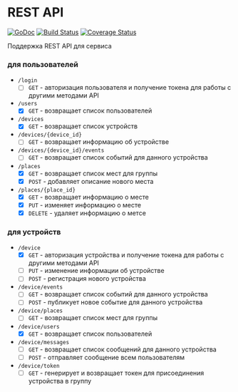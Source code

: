 # REST API 

[![GoDoc](https://godoc.org/github.com/geotrace/api?status.svg)](https://godoc.org/github.com/geotrace/api)
[![Build Status](https://travis-ci.org/geotrace/api.svg)](https://travis-ci.org/geotrace/api)
[![Coverage Status](https://coveralls.io/repos/geotrace/api/badge.svg?branch=master&service=github)](https://coveralls.io/github/geotrace/api?branch=master)

Поддержка REST API для сервиса

### для пользователей

- `/login` 
	+ [ ] `GET` - авторизация пользователя и получение токена для работы с другими методами API
- `/users`
	+ [x] `GET` - возвращает список пользователей
- `/devices`
	+ [x] `GET` - возвращает список устройств
- `/devices/{device_id}`
	+ [ ] `GET` - возвращает информацию об устройстве
- `/devices/{device_id}/events`
	+ [ ] `GET` - возвращает список событий для данного устройства
- `/places`
	+ [x] `GET` - возвращает список мест для группы
	+ [x] `POST` - добавляет описание нового места
- `/places/{place_id}`
	+ [x] `GET` - возвращает информацию о месте
	+ [x] `PUT` - изменяет информацию о месте
	+ [x] `DELETE` - удаляет информацию о метсе

### для устройств

- `/device`
	+ [x] `GET` - авторизация устройства и получение токена для работы с другими методами API
	+ [ ] `PUT` - изменение информации об устройстве
	+ [ ] `POST` - регистрация нового устройства
- `/device/events`
	+ [ ] `GET` - возвращает список событий для данного устройства
	+ [ ] `POST` - публикует новое событие для данного устройства
- `/device/places`
	+ [ ] `GET` - возвращает список мест для группы
- `/device/users`
	+ [x] `GET` - возвращает список пользователей
- `/device/messages`
	+ [ ] `GET` - возвращает список сообщений для данного устройства
	+ [ ] `POST` - отправляет сообщение всем пользователям
- `/device/token`
	+ [ ] `GET` - генерирует и возвращает токен для присоединения устройства в группу
